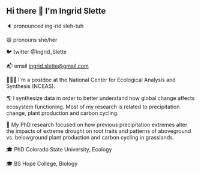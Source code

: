 ## Hi there 👋 I'm Ingrid Slette


🔈 pronounced ing-rid sleh-tuh

😄 pronouns she/her

🐦 twitter @Ingrid_Slette

📬 email ingrid.slette@gmail.com

👩🏼‍💻 I'm a postdoc at the National Center for Ecological Analysis and Synthesis (NCEAS).

🌎 I synthesize data in order to better understand how global change affects ecosystem functioning. Most of my research is related to precipitation change, plant production and carbon cycling.

🌱 My PhD research focused on how previous precipitation extremes alter the impacts of extreme drought on root traits and patterns of aboveground vs. belowground plant production and carbon cycling in grasslands.

🎓 PhD Colorado State University, Ecology

🎓 BS Hope College, Biology
